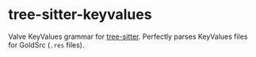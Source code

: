# tree-sitter-keyvalues

Valve KeyValues grammar for [tree-sitter](https://github.com/tree-sitter/tree-sitter/). Perfectly parses KeyValues files for GoldSrc (`.res` files).
